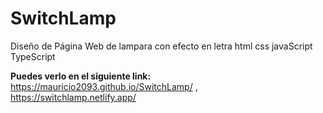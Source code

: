 # SwitchLamp
Diseño de Página Web de lampara con efecto en letra html css javaScript TypeScript

**Puedes verlo en el siguiente link:** https://mauricio2093.github.io/SwitchLamp/ , https://switchlamp.netlify.app/  
